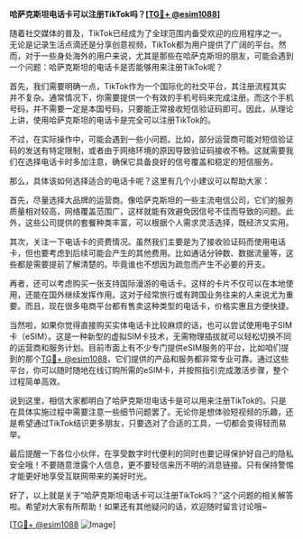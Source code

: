 **哈萨克斯坦电话卡可以注册TikTok吗？[[TG💪+ @esim1088](https://t.me/s/esim1088)]**

随着社交媒体的普及，TikTok已经成为了全球范围内备受欢迎的应用程序之一。无论是记录生活点滴还是分享创意视频，TikTok都为用户提供了广阔的平台。然而，对于一些身处海外的用户来说，尤其是那些在哈萨克斯坦的朋友，可能会遇到一个问题：哈萨克斯坦的电话卡是否能够用来注册TikTok呢？

首先，我们需要明确一点，TikTok作为一个国际化的社交平台，其注册流程其实并不复杂。通常情况下，你需要提供一个有效的手机号码来完成注册。而这个手机号码，并不需要一定是本国号码，只要能正常接收短信验证码即可。因此，从理论上讲，使用哈萨克斯坦的电话卡是完全可以注册TikTok的。

不过，在实际操作中，可能会遇到一些小问题。比如，部分运营商可能对短信验证码的发送有特定限制，或者由于网络环境的原因导致验证码接收不畅。这就需要我们在选择电话卡时多加注意，确保它具备良好的信号覆盖和稳定的短信服务。

那么，具体该如何选择适合的电话卡呢？这里有几个小建议可以帮助大家：

首先，尽量选择大品牌的运营商。像哈萨克斯坦的一些主流电信公司，它们的服务质量相对较高，网络覆盖范围广，这样就能有效避免因信号不佳而导致的问题。此外，这些公司提供的套餐种类丰富，可以根据个人需求灵活选择，既经济又实用。

其次，关注一下电话卡的资费情况。虽然我们主要是为了接收验证码而使用电话卡，但也要考虑到后续可能会产生的其他费用。比如通话分钟数、数据流量等，这些都是需要提前了解清楚的。毕竟谁也不想因为疏忽而产生不必要的开支。

再者，还可以考虑购买一张支持国际漫游的电话卡。这样的卡片不仅可以在本地使用，还能在国外继续发挥作用。这对于经常旅行或有跨国业务往来的人来说尤为重要。而且，现在很多电商平台都有售卖这种类型的电话卡，价格实惠且方便快捷。

当然啦，如果你觉得直接购买实体电话卡比较麻烦的话，也可以尝试使用电子SIM卡（eSIM）。这是一种新型的虚拟SIM卡技术，无需物理插拔就可以轻松切换不同的运营商和服务计划。目前市面上有不少专门提供eSIM服务的平台，比如咱们提到的那个[TG💪+ @esim1088](https://t.me/s/esim1088)，它们提供的产品和服务都非常专业可靠。通过这些平台，你可以随时随地在线订购所需的eSIM卡，并按照指引完成激活步骤，整个过程简单高效。

说到这里，相信大家都明白了哈萨克斯坦电话卡是可以用来注册TikTok的。只是在具体实施过程中需要注意一些细节问题罢了。无论你是想体验短视频的乐趣，还是希望通过TikTok结识更多朋友，只要选对了合适的工具，一切都会变得轻而易举。

最后提醒一下各位小伙伴，在享受数字时代便利的同时也要记得保护好自己的隐私安全哦！不要随意泄露个人信息，更不要轻信来历不明的消息链接。只有保持警惕才能更好地享受互联网带来的美好时光。

好了，以上就是关于“哈萨克斯坦电话卡可以注册TikTok吗？”这个问题的相关解答啦。希望对大家有所帮助！如果还有其他疑问的话，欢迎随时留言讨论哦~

[[TG💪+ @esim1088](https://t.me/s/esim1088) ![Image](https://i.postimg.cc/4NQfJmqS/Snipaste-2025-05-13-00-14-12.png)]